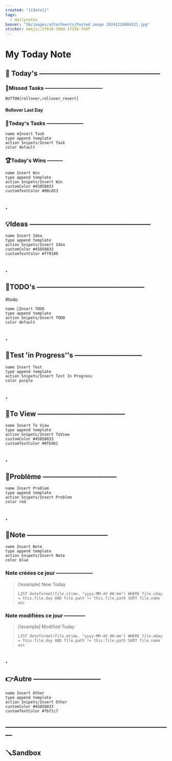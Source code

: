 ```yaml
---
created: "{{date}}"
tags:
  - dailynotes
banner: "IA/images/attachments/Pasted image 20241228004521.jpg"
sticker: emoji//1f636-200d-1f32b-fe0f
---
```

# My Today Note

## 📅 Today's ——————————————————

### 🥷Missed Tasks ———————————

`BUTTON[rollover,rollover_revert]`
#### Rollover Last Day

### 🚀Today's Tasks ———————

```button
name ⚙️Insert Task
type append template
action Snipets/Insert Task
color default
```

### 🏆Today's Wins ———

```button
name Insert Win
type append template
action Snipets/Insert Win
customColor #45858833
customTextColor #00c853
```

## .
## 💡Ideas ——————————————————

```button
name Insert Idea
type append template
action Snipets/Insert Idea
customColor #45858833
customTextColor #ff9100
```

## .
## 📎TODO's ————————————————
#todo

```button
name 📎Insert TODO
type append template
action Snipets/Insert TODO
color default
```

## .
## 🧪Test 'in Progress''s ——————————

```button
name Insert Test
type append template
action Snipets/Insert Test In Progress
color purple
```

## .
## 👀To View —————————————

```button
name Insert To View
type append template
action Snipets/Insert ToView
customColor #45858833
customTextColor #0fb9b1
```

## .
## 🚨Problème ———————————

```button
name Insert Problem
type append template
action Snipets/Insert Problem
color red
```

## .
## 📝Note ————————————

```button
name Insert Note
type append template
action Snipets/Insert Note
color blue
```

### Note créées ce jour ———————
> [!example] New Today
> ```dataview
> LIST dateformat(file.ctime, "yyyy-MM-dd HH:mm") WHERE file.cday = this.file.day AND file.path != this.file.path SORT file.name asc
> ```
> 
### Note modifiées ce jour ————
> [!example] Modified Today
> ```dataview 
> LIST dateformat(file.mtime, "yyyy-MM-dd HH:mm") WHERE file.mday = this.file.day AND file.path != this.file.path SORT file.name asc
> ```
> 

## .
## 👉Autre ——————————

```button
name Insert Other
type append template
action Snipets/Insert Other
customColor #45858833
customTextColor #fbf1c7
```


## —————————————————————————
## 🪛Sandbox 

